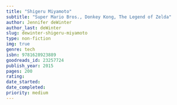 ```yaml
---
title: "Shigeru Miyamoto"
subtitle: "Super Mario Bros., Donkey Kong, The Legend of Zelda"
author: Jennifer deWinter
author_last: deWinter
slug: dewinter-shigeru-miyamoto
type: non-fiction
img: true
genre: tech
isbn: 9781628923889
goodreads_id: 23257724
publish_year: 2015
pages: 200
rating: 
date_started:
date_completed:
priority: medium
---
```

